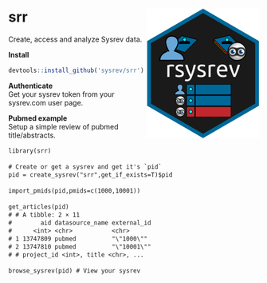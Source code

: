 # srr <img src="man/figures/logo.svg" align="right" />
Create, access and analyze Sysrev data. 

**Install**
``` r
devtools::install_github('sysrev/srr')
```

**Authenticate**  
Get your sysrev token from your sysrev.com user page.


**Pubmed example**  
Setup a simple review of pubmed title/abstracts.

```{r}
library(srr)

# Create or get a sysrev and get it's `pid`
pid = create_sysrev("srr",get_if_exists=T)$pid

import_pmids(pid,pmids=c(1000,10001))

get_articles(pid)
# # A tibble: 2 × 11
#        aid datasource_name external_id
#      <int> <chr>           <chr>      
# 1 13747809 pubmed          "\"1000\"" 
# 2 13747810 pubmed          "\"10001\""      
# # project_id <int>, title <chr>, ...

browse_sysrev(pid) # View your sysrev
```
